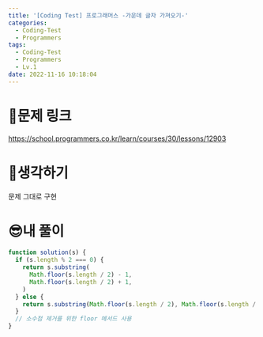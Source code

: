 ```yaml
---
title: '[Coding Test] 프로그래머스 -가운데 글자 가져오기-'
categories:
  - Coding-Test
  - Programmers
tags:
  - Coding-Test
  - Programmers
  - Lv.1
date: 2022-11-16 10:18:04
---
```

# 📃문제 링크
https://school.programmers.co.kr/learn/courses/30/lessons/12903

# 🤨생각하기
문제 그대로 구현

# 😎내 풀이
```js
function solution(s) {
  if (s.length % 2 === 0) {
    return s.substring(
      Math.floor(s.length / 2) - 1,
      Math.floor(s.length / 2) + 1,
    )
  } else {
    return s.substring(Math.floor(s.length / 2), Math.floor(s.length / 2) + 1)
  }
  // 소수점 제거를 위한 floor 메서드 사용
}
```